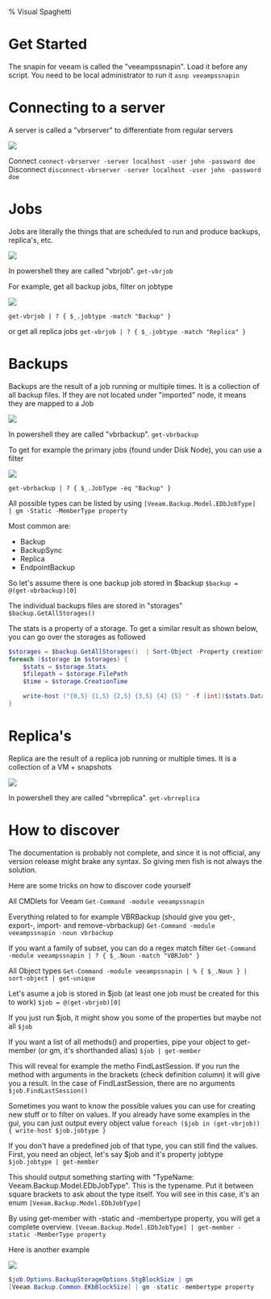 % Visual Spaghetti

# Get Started
The snapin for veeam is called the "veeampssnapin". Load it before any script. You need to be local administrator to run it
` asnp veeampssnapin `

# Connecting to a server
A server is called a "vbrserver" to differentiate from regular servers

![](img/connect.png)

Connect
` connect-vbrserver -server localhost -user john -password doe `
Disconnect
` disconnect-vbrserver -server localhost -user john -password doe `

# Jobs
Jobs are literally the things that are scheduled to run and produce backups, replica's, etc.

![](img/main.png)

In powershell they are called "vbrjob". 
` get-vbrjob `

For example, get all backup jobs, filter on jobtype

![](img/backupjobs.png)

` get-vbrjob | ? { $_.jobtype -match "Backup" } `

or get all replica jobs
` get-vbrjob | ? { $_.jobtype -match "Replica" } `

# Backups
Backups are the result of a job running or multiple times. It is a collection of all backup files. If they are not located under "imported" node, it means they are mapped to a Job

![](img/main.png)

In powershell they are called "vbrbackup". 
` get-vbrbackup `

To get for example the primary jobs (found under Disk Node), you can use a filter

![](img/primbackup.png)

`get-vbrbackup | ? { $_.JobType -eq "Backup" }`

All possible types can be listed by using
`[Veeam.Backup.Model.EDbJobType] | gm -Static -MemberType property`

Most common are:

* Backup
* BackupSync
* Replica
* EndpointBackup

So let's assume there is one backup job stored in $backup
` $backup = @(get-vbrbackup)[0] `

The individual backups files are stored in "storages"
` $backup.GetAllStorages() `

The stats is a property of a storage. To get a similar result as shown below, you can go over the storages as followed
``` powershell
$storages = $backup.GetAllStorages()  | Sort-Object -Property creationtime -Descending
foreach ($storage in $storages) {
    $stats = $storage.Stats
    $filepath = $storage.FilePath
    $time = $storage.CreationTime

    write-host ("{0,5} {1,5} {2,5} {3,5} {4} {5} " -f [int]($stats.DataSize/1MB),$stats.DedupRatio,$stats.CompressRatio,[int]($stats.BackupSize/1MB), $time,$filepath)
} 
```

# Replica's
Replica are the result of a replica job running or multiple times. It is a collection of a VM + snapshots

![](img/main.png)

In powershell they are called "vbrreplica". 
` get-vbrreplica `


# How to discover
The documentation is probably not complete, and since it is not official, any version release might brake any syntax. So giving men fish is not always the solution.

Here are some tricks on how to discover code yourself

All CMDlets for Veeam
`Get-Command -module veeampssnapin`

Everything related to for example VBRBackup (should give you get-, export-, import- and remove-vbrbackup)
`Get-Command -module veeampssnapin -noun vbrbackup`

If you want a family of subset, you can do a regex match filter
`Get-Command -module veeampssnapin | ? { $_.Noun -match "VBRJob" }`

All Object types
`Get-Command -module veeampssnapin | % { $_.Noun } | sort-object | get-unique`

Let's asume a job is stored in \$job (at least one job must be created for this to work)
`$job = @(get-vbrjob)[0]`

If you just run \$job, it might show you some of the properties but maybe not all
`$job`

If you want a list of all methods() and properties, pipe your object to get-member (or gm, it's shorthanded alias)
`$job | get-member`

This will reveal for example the metho FindLastSession. If you run the method with arguments in the brackets (check definition column) it will give you a result. In the case of FindLastSession, there are no arguments
`$job.FindLastSession()`

Sometimes you want to know the possible values you can use for creating new stuff or to filter on values. If you already have some examples in the gui, you can just output every object value
`foreach ($job in (get-vbrjob)) { write-host $job.jobtype }`

If you don't have a predefined job of that type, you can still find the values. First, you need an object, let's say \$job and it's property jobtype
`$job.jobtype | get-member`

This should output something starting with "TypeName: Veeam.Backup.Model.EDbJobType". This is the typename. Put it between square brackets to ask about the type itself. You will see in this case, it's an enum
`[Veeam.Backup.Model.EDbJobType]`

By using get-member with -static and -membertype property, you will get a complete overview. 
`[Veeam.Backup.Model.EDbJobType] | get-member -static -MemberType property`

Here is another example

![](img/enumdiscover.png)

``` powershell
$job.Options.BackupStorageOptions.StgBlockSize | gm
[Veeam.Backup.Common.EKbBlockSize] | gm -static -membertype property
```